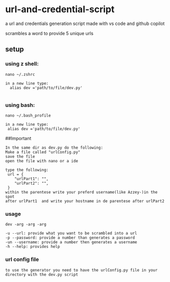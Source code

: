 # url-and-credential-script



a url and credentials generation script made with vs code and github copilot

scrambles a word to provide 5 unique urls


## setup

### using z shell:
```
nano ~/.zshrc

in a new line type:
  alias dev ='path/to/file/dev.py'
 
 ```
 
 ### using bash:
 
 ```
 nano ~/.bash_profile
 
 in a new line type:
  alias dev ='path/to/file/dev.py'
 
 ```
 ##Important
```
In the same dir as dev.py do the following:
Make a file called "urlConfig.py"
save the file
open the file with nano or a ide

type the following:
 url = {
    "urlPart1": "",
    "urlPart2": "",
 }
within the parentese write your preferd username(like Azzey-)in the spot 
after urlPart1  and write your hostname in de parentese after urlPart2 
``` 
 ### usage
 
 ```
 dev -arg -arg -arg
 
 -u --url: provide what you want to be scrambled into a url
 -p --password: provide a number than generates a password
 -un --username: provide a number then generates a username
 -h --help: provides help
 ```
 
 ### url config file
 ```
 to use the generator you need to have the urlConfig.py file in your directory with the dev.py script
 
 ```
